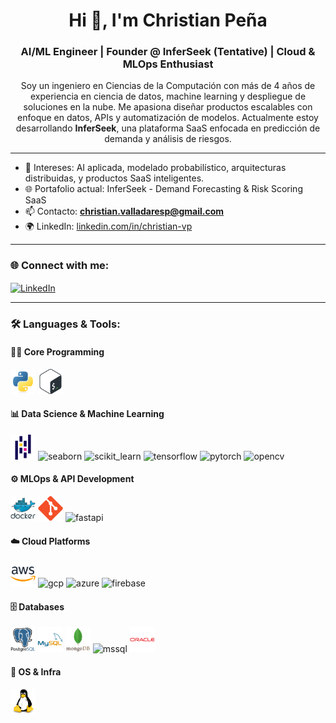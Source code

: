 <h1 align="center">Hi 👋, I'm Christian Peña</h1>
<h3 align="center">AI/ML Engineer | Founder @ InferSeek (Tentative) | Cloud & MLOps Enthusiast</h3>

<p align="center">
Soy un ingeniero en Ciencias de la Computación con más de 4 años de experiencia en ciencia de datos, machine learning y despliegue de soluciones en la nube. Me apasiona diseñar productos escalables con enfoque en datos, APIs y automatización de modelos. Actualmente estoy desarrollando <strong>InferSeek</strong>, una plataforma SaaS enfocada en predicción de demanda y análisis de riesgos.
</p>

---

- 🧠 Intereses: AI aplicada, modelado probabilístico, arquitecturas distribuidas, y productos SaaS inteligentes.  
- 🌐 Portafolio actual: InferSeek - Demand Forecasting & Risk Scoring SaaS  
- 📫 Contacto: **christian.valladaresp@gmail.com**  
- 🌍 LinkedIn: [linkedin.com/in/christian-vp](https://www.linkedin.com/in/christian-vp/)  

---

<h3 align="left">🌐 Connect with me:</h3>
<p align="left">
  <a href="https://www.linkedin.com/in/christian-vp/" target="_blank">
    <img align="center" src="https://raw.githubusercontent.com/rahuldkjain/github-profile-readme-generator/master/src/images/icons/Social/linked-in-alt.svg" alt="LinkedIn" height="30" width="40" />
  </a>
</p>

---

<h3 align="left">🛠️ Languages & Tools:</h3>

<h4>👨‍💻 Core Programming</h4>
<p>
  <img src="https://raw.githubusercontent.com/devicons/devicon/master/icons/python/python-original.svg" alt="python" width="40" height="40"/>
  <img src="https://raw.githubusercontent.com/devicons/devicon/master/icons/bash/bash-original.svg" alt="bash" width="40" height="40"/>
</p>

<h4>📊 Data Science & Machine Learning</h4>
<p>
  <img src="https://raw.githubusercontent.com/devicons/devicon/master/icons/pandas/pandas-original.svg" alt="pandas" width="40" height="40"/>
  <img src="https://seaborn.pydata.org/_images/logo-mark-lightbg.svg" alt="seaborn" width="40" height="40"/>
  <img src="https://upload.wikimedia.org/wikipedia/commons/0/05/Scikit_learn_logo_small.svg" alt="scikit_learn" width="40" height="40"/>
  <img src="https://www.vectorlogo.zone/logos/tensorflow/tensorflow-icon.svg" alt="tensorflow" width="40" height="40"/>
  <img src="https://www.vectorlogo.zone/logos/pytorch/pytorch-icon.svg" alt="pytorch" width="40" height="40"/>
  <img src="https://www.vectorlogo.zone/logos/opencv/opencv-icon.svg" alt="opencv" width="40" height="40"/>
</p>

<h4>⚙️ MLOps & API Development</h4>
<p>
  <img src="https://raw.githubusercontent.com/devicons/devicon/master/icons/docker/docker-original-wordmark.svg" alt="docker" width="40" height="40"/>
  <img src="https://raw.githubusercontent.com/devicons/devicon/master/icons/git/git-original.svg" alt="git" width="40" height="40"/>
  <img src="https://www.vectorlogo.zone/logos/fastapi/fastapi-icon.svg" alt="fastapi" width="40" height="40"/>
</p>

<h4>☁️ Cloud Platforms</h4>
<p>
  <img src="https://raw.githubusercontent.com/devicons/devicon/master/icons/amazonwebservices/amazonwebservices-original-wordmark.svg" alt="aws" width="40" height="40"/>
  <img src="https://www.vectorlogo.zone/logos/google_cloud/google_cloud-icon.svg" alt="gcp" width="40" height="40"/>
  <img src="https://www.vectorlogo.zone/logos/microsoft_azure/microsoft_azure-icon.svg" alt="azure" width="40" height="40"/>
  <img src="https://www.vectorlogo.zone/logos/firebase/firebase-icon.svg" alt="firebase" width="40" height="40"/>
</p>

<h4>🗄️ Databases</h4>
<p>
  <img src="https://raw.githubusercontent.com/devicons/devicon/master/icons/postgresql/postgresql-original-wordmark.svg" alt="postgresql" width="40" height="40"/>
  <img src="https://raw.githubusercontent.com/devicons/devicon/master/icons/mysql/mysql-original-wordmark.svg" alt="mysql" width="40" height="40"/>
  <img src="https://raw.githubusercontent.com/devicons/devicon/master/icons/mongodb/mongodb-original-wordmark.svg" alt="mongodb" width="40" height="40"/>
  <img src="https://www.svgrepo.com/show/303229/microsoft-sql-server-logo.svg" alt="mssql" width="40" height="40"/>
  <img src="https://raw.githubusercontent.com/devicons/devicon/master/icons/oracle/oracle-original.svg" alt="oracle" width="40" height="40"/>
</p>

<h4>🐧 OS & Infra</h4>
<p>
  <img src="https://raw.githubusercontent.com/devicons/devicon/master/icons/linux/linux-original.svg" alt="linux" width="40" height="40"/>
</p>
